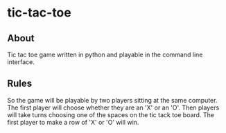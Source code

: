 # tic-tac-toe

## About

Tic tac toe game written in python and playable in the command line interface.

## Rules

So the game will be playable by two players sitting at the same computer.
The first player will choose whether they are an 'X' or an 'O'.
Then players will take turns choosing one of the spaces on the tic tack toe board.
The first player to make a row of 'X' or 'O' will win.